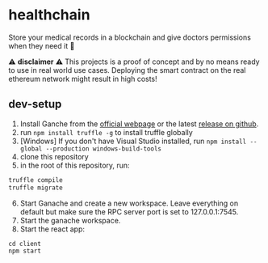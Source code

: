 # healthchain
Store your medical records in a blockchain and give doctors permissions when they need it :hospital:

:warning: **disclaimer** :warning:
This projects is a proof of concept and by no means ready to use in real world use cases. Deploying the smart contract on the real ethereum network might result in high costs!

## dev-setup

1. Install Ganche from the [official webpage](https://www.trufflesuite.com/ganache) or the latest [release on github](https://github.com/trufflesuite/ganache/releases).
2. run `npm install truffle -g` to install truffle globally
3. [Windows] If you don't have Visual Studio installed, run `npm install --global --production windows-build-tools`
4. clone this repository
5. in the root of this repository, run:
```bash
truffle compile
truffle migrate
```
6. Start Ganache and create a new workspace. Leave everything on default but make sure the RPC server port is set to 127.0.0.1:7545.
7. Start the ganache workspace.
8. Start the react app:
```
cd client
npm start
```
